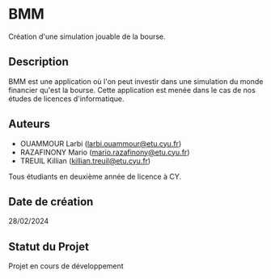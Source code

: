 # BMM

Création d'une simulation jouable de la bourse.

## Description

BMM est une application où l'on peut investir dans une simulation du monde financier qu'est la bourse.
Cette application est menée dans le cas de nos études de licences d'informatique.

## Auteurs

- OUAMMOUR Larbi (larbi.ouammour@etu.cyu.fr)
- RAZAFINONY Mario (mario.razafinony@etu.cyu.fr)
- TREUIL Killian (killian.treuil@etu.cyu.fr)
  
Tous étudiants en deuxième année de licence à CY.


## Date de création 

28/02/2024

## Statut du Projet

Projet en cours de développement
